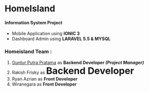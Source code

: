 <h1><b>HomeIsland</b></h1>
<h4>Information System Project</h4>

- Mobile Application using <b>IONIC 3</b>
- Dashboard Admin using <b>LARAVEL 5.5 & MYSQL</b>

<h3><b>Homeisland Team :</b></h3>

1. <a href="https://www.linkedin.com/in/gunturputprat/">Guntur Putra Pratama</a> as <b>Backend Developer <i>(Project Manager)</i></b>
2. Rakish Frisky as <b style="font-size:30px;">Backend Developer</b>
3. Ryan Azrian as <b>Front Developer</b>
4. Wiranegara as <b>Front Developer</b>
